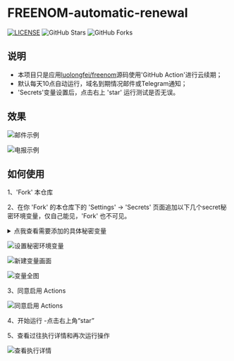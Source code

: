 # FREENOM-automatic-renewal
[![LICENSE](https://img.shields.io/github/license/mashape/apistatus.svg?style=flat-square&label=LICENSE)](https://github.com/Lancenas/freenom-automatic-renewal/blob/master/LICENSE)
![GitHub Stars](https://img.shields.io/github/stars/Lancenas/freenom-automatic-renewal.svg?style=flat-square&label=Stars&logo=github)
![GitHub Forks](https://img.shields.io/github/forks/Lancenas/freenom-automatic-renewal.svg?style=flat-square&label=Forks&logo=github)
## 说明
- 本项目只是应用[luolongfei/freenom](https://github.com/luolongfei)源码使用'GitHub Action'进行云续期；
- 默认每天10点自动运行，域名到期情况邮件或Telegram通知；
- 'Secrets'变量设置后，点击右上 'star' 运行测试是否无误。

## 效果
![邮件示例](https://s1.ax1x.com/2020/07/12/U8DDc4.png "邮件内容")  

![电报示例](https://s1.ax1x.com/2020/07/12/U8yhCV.png "电报通知")  

## 如何使用
1、'Fork' 本仓库

2、在你 'Fork' 的本仓库下的 'Settings' -> 'Secrets' 页面追加以下几个secret秘密环境变量，仅自己能见，'Fork' 也不可见。

<details>
    <summary>点我查看需要添加的具体秘密变量</summary>
<br>

| 变量名 | 含义 | 默认值 | 是否必须 | 备注 |
| :---: | :---: | :---: | :---: | :---: |
| FREENOM_USERNAME | freenom 账户 | - | 是 | 只支持邮箱账户，不支持也不打算支持第三方社交账户登录 |
| FREENOM_PASSWORD | freenom 密码 | - | 是 | 某些特殊字符可能需要转义，具体参考`.env.example`文件内的注释，应该没人会设置那么变态的密码吧 |
| MULTIPLE_ACCOUNTS | 多账户支持 | - | 否 | 多个账户和密码的格式必须是“`<账户1>@<密码1>\|<账户2>@<密码2>\|<账户3>@<密码3>`”，如果设置了多账户，上面的`FREENOM_USERNAME`和`FREENOM_PASSWORD`可不设置 |
| MAIL_USERNAME | 机器人邮箱账户 | - | 是 | 支持`Gmail`、`QQ邮箱`以及`163邮箱`，尽可能使用`163邮箱`或者`QQ邮箱`，而非之前推荐的`Gmail`。因为谷歌的安全机制，每次在新设备登录 `Gmail` 都会先被限制，需要手动解除限制才行，而`Github Actions`每次创建的虚拟环境都会分配一个新的设备`IP`，相当于每次都是从新设备登录`Gmail`，而我们不可能每次都去手动为`Gmail`解除登录限制，所以这种机制会导致无法发出通知邮件。具体的配置方法参考「 [配置发信邮箱](#--配置发信邮箱) 」 |
| MAIL_PASSWORD | 机器人邮箱密码 | - | 是 | `Gmail`填密码，`QQ邮箱`或`163邮箱`填授权码 |
| TO | 接收通知的邮箱 | - | 是 | 你自己最常用的邮箱，推荐使用`QQ邮箱`，用来接收机器人邮箱发出的域名相关邮件 |
| MAIL_ENABLE | 是否启用邮件推送功能 | true | 否 | `true`：启用<br>`false`：不启用<br>默认启用，如果设为`false`，不启用邮件推送功能，则上面的`MAIL_USERNAME`、`MAIL_PASSWORD`、`TO`变量变为非必须，可不设置 |
| TELEGRAM_CHAT_ID | 你的`chat_id` | - | 否 | 通过发送`/start`给`@userinfobot`可以获取自己的`id` |
| TELEGRAM_BOT_TOKEN | 你的`Telegram bot`的`token` | - | 否 ||
| TELEGRAM_BOT_ENABLE | 是否启用`Telegram Bot`推送功能 | false | 否 | `true`：启用<br>`false`：不启用<br>默认不启用，如果设为`true`，则必须设置上面的`TELEGRAM_CHAT_ID`和`TELEGRAM_BOT_TOKEN`变量 |
| NOTICE_FREQ | 通知频率 | 1 | 否 | `0`：仅当有续期操作的时候<br>`1`：每次执行 |

（注：你只用关注上面表格中的必须项，非必须项可不设置，将保持默认值。更多相关变量的含义、格式以及默认值，请参考本项目的`.env.example`文件内的注释）

</details>

![设置秘密环境变量](https://s1.ax1x.com/2020/07/12/U8rjd1.png "设置秘密环境变量")

![新建变量画面](https://s1.ax1x.com/2020/07/12/U8spRO.png "新建变量画面")

![变量全图](https://s1.ax1x.com/2020/07/12/U8B3e1.png "变量全图")

3、同意启用 Actions

![同意启用 Actions](https://s1.ax1x.com/2020/07/09/UeRusP.png "同意启用 Actions")

4、开始运行
-点击右上角“star”

5、查看过往执行详情和再次运行操作

 ![查看执行详情](https://s1.ax1x.com/2020/07/12/U8H18e.gif "再次执行详情")
